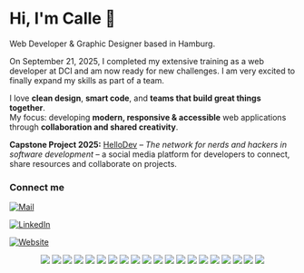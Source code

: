 # Hi, I'm Calle 👋

Web Developer & Graphic Designer based in Hamburg.

On September 21, 2025, I completed my extensive training as a web developer at DCI and am now ready for new challenges. I am very excited to finally expand my skills as part of a team.

I love **clean design**, **smart code**, and **teams that build great things together**.  
My focus: developing **modern, responsive & accessible** web applications through **collaboration and shared creativity**.

**Capstone Project 2025:** [HelloDev](https://github.com/Merge-Pray/HelloDev) – *The network for nerds and hackers in software development* – a social media platform for developers to connect, share resources and collaborate on projects.

### Connect me

[![Mail](https://img.shields.io/badge/email-hey@cmgoersch.com-5c489b?style=flat&logo=gmail&logoColor=white)](mailto:hey@cmgoersch.com)

[![LinkedIn](https://img.shields.io/badge/LinkedIn-calle--goersch-0077b5?style=flat&logo=linkedin&logoColor=white)](https://www.linkedin.com/in/calle-goersch/)

[![Website](https://img.shields.io/badge/Website-cmgoersch.com-161b22?style=flat&logo=google-chrome&logoColor=white)](https://cmgoersch.com)



<p align="center">
  <img src="https://img.shields.io/badge/Next.js-000?style=flat&logo=next.js&logoColor=white" />
  <img src="https://img.shields.io/badge/React-000?style=flat&logo=react&logoColor=white" />
  <img src="https://img.shields.io/badge/TypeScript-000?style=flat&logo=typescript&logoColor=white" />
  <img src="https://img.shields.io/badge/JavaScript-000?style=flat&logo=javascript&logoColor=white" />
  <img src="https://img.shields.io/badge/CSS-000?style=flat&logo=css3&logoColor=white" />
  <img src="https://img.shields.io/badge/Tailwind_CSS-000?style=flat&logo=tailwind-css&logoColor=white" />
  <img src="https://img.shields.io/badge/Node.js-000?style=flat&logo=node.js&logoColor=white" />
  <img src="https://img.shields.io/badge/Express.js-000?style=flat&logo=express&logoColor=white" />
  <img src="https://img.shields.io/badge/MongoDB-000?style=flat&logo=mongodb&logoColor=white" />
  <img src="https://img.shields.io/badge/API-000?style=flat&logo=fastapi&logoColor=white" />
  <img src="https://img.shields.io/badge/Responsive_Design-000?style=flat&logo=responsive-design&logoColor=white" />
  <img src="https://img.shields.io/badge/Git-000?style=flat&logo=git&logoColor=white" />
  <img src="https://img.shields.io/badge/GitHub-000?style=flat&logo=github&logoColor=white" />
  <img src="https://img.shields.io/badge/Git_Workflow-000?style=flat&logo=git&logoColor=white" />
  <img src="https://img.shields.io/badge/CI%2FCD-000?style=flat&logo=vercel&logoColor=white" />
  <img src="https://img.shields.io/badge/Vercel-000?style=flat&logo=vercel&logoColor=white" />
  <img src="https://img.shields.io/badge/WordPress-000?style=flat&logo=wordpress&logoColor=white" />
    <img src="https://img.shields.io/badge/Photoshop-000?style=flat&logo=adobephotoshop&logoColor=white" />
  <img src="https://img.shields.io/badge/Illustrator-000?style=flat&logo=adobeillustrator&logoColor=white" />
  <img src="https://img.shields.io/badge/InDesign-000?style=flat&logo=adobeindesign&logoColor=white" />
</p>
